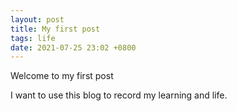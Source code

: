 ```yaml
---
layout: post
title: My first post
tags: life
date: 2021-07-25 23:02 +0800
---
```


Welcome to my first post

I want to use this blog to record my learning and life.